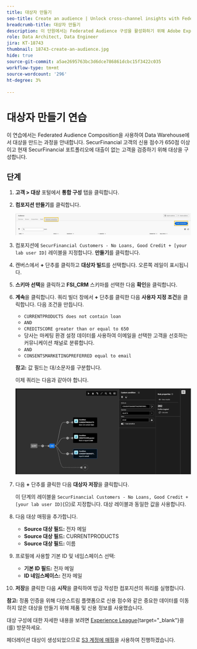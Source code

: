 ```yaml
---
title: 대상자 만들기
seo-title: Create an audience | Unlock cross-channel insights with Federated Audience Composition
breadcrumb-title: 대상자 만들기
description: 이 단원에서는 Federated Audience 구성을 활성화하기 위해 Adobe Experience Platform과 Enterprise Data Warehouse 간의 연결을 구성합니다.
role: Data Architect, Data Engineer
jira: KT-18743
thumbnail: 18743-create-an-audience.jpg
hide: true
source-git-commit: a5ae2695763bc3d6dce786861dcbc15f3422c035
workflow-type: tm+mt
source-wordcount: '296'
ht-degree: 3%

---
```



# 대상자 만들기 연습

이 연습에서는 Federated Audience Composition을 사용하여 Data Warehouse에서 대상을 만드는 과정을 안내합니다. SecurFinancial 고객의 신용 점수가 650점 이상이고 현재 SecurFinancial 포트폴리오에 대출이 없는 고객을 검증하기 위해 대상을 구성합니다.

## 단계

1. **고객 > 대상** 포털에서 **통합 구성** 탭을 클릭합니다.
2. **컴포지션 만들기**&#x200B;를 클릭합니다.

   ![create-composition](assets/create-composition.png)

3. 컴포지션에 `SecurFinancial Customers - No Loans, Good Credit + [your lab user ID]` 레이블을 지정합니다. **만들기**&#x200B;를 클릭합니다.

4. 캔버스에서 **+** 단추를 클릭하고 **대상자 빌드**&#x200B;를 선택합니다. 오른쪽 레일이 표시됩니다.

5. **스키마 선택**&#x200B;을 클릭하고 **FSI_CRM** 스키마를 선택한 다음 **확인**&#x200B;을 클릭합니다.

6. **계속**&#x200B;을 클릭합니다. 쿼리 빌더 창에서 **+** 단추를 클릭한 다음 **사용자 지정 조건**&#x200B;을 클릭합니다. 다음 조건을 만듭니다.
   - `CURRENTPRODUCTS does not contain loan`
   - `AND`
   - `CREDITSCORE greater than or equal to 650`
   - 당사는 마케팅 환경 설정 데이터를 사용하여 이메일을 선택한 고객을 선호하는 커뮤니케이션 채널로 분류합니다.
   - `AND`
   - `CONSENTSMARKETINGPREFERRED equal to email`

   **참고:** 값 필드는 대/소문자를 구분합니다.

   이제 쿼리는 다음과 같아야 합니다.

   ![query-builder](assets/query-builder.png)

7. 다음 **+** 단추를 클릭한 다음 **대상자 저장**&#x200B;을 클릭합니다.

   이 단계의 레이블을 `SecurFinancial Customers - No Loans, Good Credit + [your lab user ID]`(으)로 지정합니다. 대상 레이블과 동일한 값을 사용합니다.

8. 다음 대상 매핑을 추가합니다.
   - **Source 대상 필드:** 전자 메일
   - **Source 대상 필드:** CURRENTPRODUCTS
   - **Source 대상 필드:** 이름

9. 프로필에 사용할 기본 ID 및 네임스페이스 선택:
   - **기본 ID 필드:** 전자 메일
   - **ID 네임스페이스:** 전자 메일

10. **저장**&#x200B;을 클릭한 다음 **시작**&#x200B;을 클릭하여 방금 작성한 컴포지션의 쿼리를 실행합니다.

**참고:** 정품 인증을 위해 다운스트림 플랫폼으로 신용 점수와 같은 중요한 데이터를 이동하지 않은 대상을 만들기 위해 제품 및 신용 정보를 사용했습니다.

대상 구성에 대한 자세한 내용을 보려면 [Experience League](https://experienceleague.adobe.com/en/docs/federated-audience-composition/using/compositions/create-composition/create-composition){target="_blank"}을(를) 방문하세요.

페더레이션 대상이 생성되었으므로 [S3 계정에 매핑](map-federated-audience-to-s3.md)을 사용하여 진행하겠습니다.
